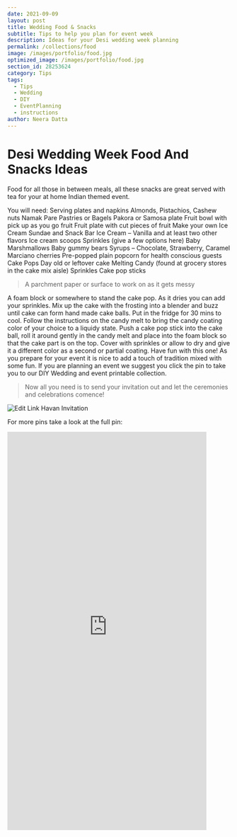 ```yaml
---
date: 2021-09-09
layout: post
title: Wedding Food & Snacks
subtitle: Tips to help you plan for event week
description: Ideas for your Desi wedding week planning
permalink: /collections/food
image: /images/portfolio/food.jpg
optimized_image: /images/portfolio/food.jpg
section_id: 28253624
category: Tips
tags:
  - Tips
  - Wedding
  - DIY
  - EventPlanning
  - instructions
author: Neera Datta
---
```

# Desi Wedding Week Food And Snacks Ideas

Food for all those in between meals, all these snacks are great served with tea for your at home Indian themed event.


You will need:
Serving plates and napkins
Almonds, Pistachios, Cashew nuts
Namak Pare
Pastries or Bagels
Pakora or Samosa plate
Fruit bowl with pick up as you go fruit
Fruit plate with cut pieces of fruit
Make your own Ice Cream Sundae and Snack Bar
Ice Cream – Vanilla and at least two other flavors
Ice cream scoops
Sprinkles (give a few options here)
Baby Marshmallows
Baby gummy bears
Syrups – Chocolate, Strawberry, Caramel
Marciano cherries
Pre-popped plain popcorn for health conscious guests
Cake Pops
Day old or leftover cake
Melting Candy (found at grocery stores in the cake mix aisle)
Sprinkles
Cake pop sticks

> A parchment paper or surface to work on as it gets messy

A foam block or somewhere to stand the cake pop. As it dries you can add your sprinkles.
Mix up the cake with the frosting into a blender and buzz until cake can form hand made cake balls. Put in the fridge for 30 mins to cool. Follow the instructions on the candy melt to bring the candy coating color of your choice to a liquidy state. Push a cake pop stick into the cake ball, roll it around gently in the candy melt and place into the foam block so that the cake part is on the top. Cover with sprinkles or allow to dry and give it a different color as a second or partial coating. Have fun with this one!
As you prepare for your event it is nice to add a touch of tradition mixed with some fun. If you are planning an event we suggest you click the pin to take you to our DIY Wedding and event printable collection.

> Now all you need is to send your invitation out and let the ceremonies and celebrations comence! 

![Edit Link Havan Invitation](https://i.etsystatic.com/21226651/r/il/2876e9/2907219204/il_1588xN.2907219204_hlno.jpg)

For more pins take a look at the full pin:
<iframe src="https://assets.pinterest.com/ext/embed.html?id=821484788281846405" height="900" width="450" frameborder="0" scrolling="no" ></iframe>









